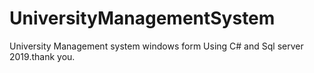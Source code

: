 # UniversityManagementSystem
University Management system windows form Using C# and Sql server 2019.thank you.
